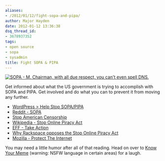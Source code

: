 ```yaml
---
aliases:
- /2012/01/12/fight-sopa-and-pipa/
author: Major Hayden
date: 2012-01-12 13:36:38
dsq_thread_id:
- 3678937352
tags:
- open source
- sopa
- sysadmin
title: Fight SOPA & PIPA
---
```


[<img src="/wp-content/uploads/2012/01/sopacantspelldns.jpg" alt="SOPA - M. Chairman, with all due respect, you can&#039;t even spell DNS." title="SOPA - M. Chairman, with all due respect, you can&#039;t even spell DNS." width="625" height="374" class="alignnone size-full wp-image-2817" srcset="/wp-content/uploads/2012/01/sopacantspelldns.jpg 625w, /wp-content/uploads/2012/01/sopacantspelldns-300x179.jpg 300w" sizes="(max-width: 625px) 100vw, 625px" />][1]

Get informed about what the US government is trying to accomplish with SOPA and PIPA. Get involved and do what you can to prevent it from moving any further.

  * [WordPress > Help Stop SOPA/PIPA][2]
  * [Reddit - SOPA][3]
  * [Stop American Censorship][4]
  * [Wikipedia - Stop Online Piracy Act][5]
  * [EFF - Take Action][6]
  * [Why Rackspace opposes the Stop Online Piracy Act][7]
  * [Mozilla - Protect The Internet][8]

You may need a little humor after all of that reading. Head on over to [Know Your Meme][9] (warning: NSFW language in certain areas) for a laugh.

 [1]: /wp-content/uploads/2012/01/sopacantspelldns.jpg
 [2]: http://wordpress.org/news/2012/01/help-stop-sopa-pipa/
 [3]: http://reddit.com/r/sopa
 [4]: http://americancensorship.org/
 [5]: http://en.wikipedia.org/wiki/Stop_Online_Piracy_Act
 [6]: https://action.eff.org/o/9042/p/dia/action/public/?action_KEY=8173
 [7]: http://www.rackspace.com/cloud/blog/2011/12/24/why-rackspace-opposes-the-%E2%80%9Cstop-online-piracy-act%E2%80%9D/
 [8]: http://www.mozilla.org/sopa/
 [9]: http://knowyourmeme.com/memes/events/protect-ip-act-stop-online-piracy-act